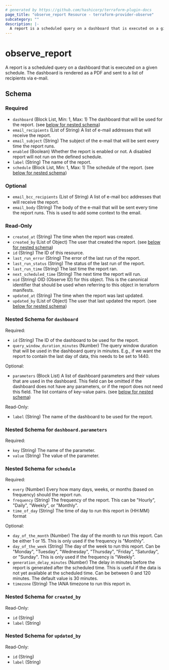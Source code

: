 ```yaml
---
# generated by https://github.com/hashicorp/terraform-plugin-docs
page_title: "observe_report Resource - terraform-provider-observe"
subcategory: ""
description: |-
  A report is a scheduled query on a dashboard that is executed on a given schedule. The dashboard is rendered as a PDF and sent to a list of recipients via e-mail.
---
```

# observe_report

A report is a scheduled query on a dashboard that is executed on a given schedule. The dashboard is rendered as a PDF and sent to a list of recipients via e-mail.

<!-- schema generated by tfplugindocs -->
## Schema

### Required

- `dashboard` (Block List, Min: 1, Max: 1) The dashboard that will be used for the report. (see [below for nested schema](#nestedblock--dashboard))
- `email_recipients` (List of String) A list of e-mail addresses that will receive the report.
- `email_subject` (String) The subject of the e-mail that will be sent every time the report runs.
- `enabled` (Boolean) Whether the report is enabled or not. A disabled report will not run on the defined schedule.
- `label` (String) The name of the report.
- `schedule` (Block List, Min: 1, Max: 1) The schedule of the report. (see [below for nested schema](#nestedblock--schedule))

### Optional

- `email_bcc_recipients` (List of String) A list of e-mail bcc addresses that will receive the report.
- `email_body` (String) The body of the e-mail that will be sent every time the report runs. This is used to add some context to the email.

### Read-Only

- `created_at` (String) The time when the report was created.
- `created_by` (List of Object) The user that created the report. (see [below for nested schema](#nestedatt--created_by))
- `id` (String) The ID of this resource.
- `last_run_error` (String) The error of the last run of the report.
- `last_run_status` (String) The status of the last run of the report.
- `last_run_time` (String) The last time the report ran.
- `next_scheduled_time` (String) The next time the report will run.
- `oid` (String) OID (Observe ID) for this object. This is the canonical identifier that
should be used when referring to this object in terraform manifests.
- `updated_at` (String) The time when the report was last updated.
- `updated_by` (List of Object) The user that last updated the report. (see [below for nested schema](#nestedatt--updated_by))

<a id="nestedblock--dashboard"></a>
### Nested Schema for `dashboard`

Required:

- `id` (String) The ID of the dashboard to be used for the report.
- `query_window_duration_minutes` (Number) The query window duration that will be used in the dashboard query in minutes.
E.g., if we want the report to contain the last day of data, this needs to be set to 1440.

Optional:

- `parameters` (Block List) A list of dashboard parameters and their values that are used in the dashboard.
This field can be omitted if the dashboard does not have any parameters, or if the report does not need this field.
The list contains of key-value pairs. (see [below for nested schema](#nestedblock--dashboard--parameters))

Read-Only:

- `label` (String) The name of the dashboard to be used for the report.

<a id="nestedblock--dashboard--parameters"></a>
### Nested Schema for `dashboard.parameters`

Required:

- `key` (String) The name of the parameter.
- `value` (String) The value of the parameter.



<a id="nestedblock--schedule"></a>
### Nested Schema for `schedule`

Required:

- `every` (Number) Every how many days, weeks, or months (based on frequency) should the report run.
- `frequency` (String) The frequency of the report. This can be "Hourly", "Daily", "Weekly", or "Monthly".
- `time_of_day` (String) The time of day to run this report in {HH:MM} format

Optional:

- `day_of_the_month` (Number) The day of the month to run this report. Can be either 1 or 15.
This is only used if the frequency is "Monthly".
- `day_of_the_week` (String) The day of the week to run this report. Can be "Monday", "Tuesday", "Wednesday", "Thursday", "Friday", "Saturday", or "Sunday".
This is only used if the frequency is "Weekly".
- `generation_delay_minutes` (Number) The delay in minutes before the report is generated after the scheduled time.
This is useful if the data is not yet available at the scheduled time.
Can be between 0 and 120 minutes. The default value is 30 minutes.
- `timezone` (String) The IANA timezone to run this report in.


<a id="nestedatt--created_by"></a>
### Nested Schema for `created_by`

Read-Only:

- `id` (String)
- `label` (String)


<a id="nestedatt--updated_by"></a>
### Nested Schema for `updated_by`

Read-Only:

- `id` (String)
- `label` (String)

